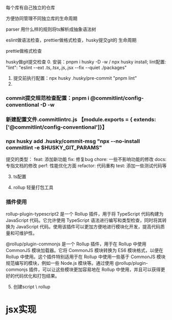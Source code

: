 <!-- multi-repo -->
每个库有自己独立的仓库


<!-- Mono-repo -->
方便协同管理不同独立库的生命周期


parser 用什么样的规则将ts解析成抽象语法树

eslint做语法检查，prettier做格式检查，husky提交git的
生命周期

prettie做格式检查

husky做git提交检查
0. 安装：pnpm i husky -D -w  / npx husky install; lint配置:    "lint": "eslint --ext .ts,.tsx,.js,.jsx --fix --quiet ./packages"
1. 提交前执行配置：npx husky .husky/pre-commit "pnpm lint"
2. 
### commit提交规范检查配置：pnpm i @commitlint/config-conventional -D -w
### 新建配置文件.commitlintrc.js 【module.exports = { extends: ['@commitlint/config-conventional']}】
### npx husky add .husky/commit-msg "npx --no-install commitlint -e $HUSKY_GIT_PARAMS"
提交的类型：
feat: 添加新功能
fix: 修复bug
chore: 一些不影响功能的修改
docs: 专指文档的修改
perf: 性能优化方面
refactor: 代码重构
test: 添加一些测试代码等

3. ts配置

4. rollup 轻量打包工具
### 插件使用 
rollup-plugin-typescript2 是一个 Rollup 插件，用于将 TypeScript 代码构建为 JavaScript 代码。它允许使用 TypeScript 语法进行编写和类型检查，同时将其转换为 JavaScript 代码。使用该插件可以更加方便地进行模块化开发，提高代码质量和可维护性。

@rollup/plugin-commonjs 是一个 Rollup 插件，用于在 Rollup 中使用 CommonJS 模块加载器。它将 CommonJS 模块转换为 ES6 模块格式，以便在 Rollup 中使用。这个插件特别适用于在 Rollup 中使用一些基于 CommonJS 模块规范编写的模块，例如一些 Node.js 模块等。通过使用 @rollup/plugin-commonjs 插件，可以让这些模块更加容易地在 Rollup 中使用，并且可以获得更好的代码优化和打包结果。


5. 创建script \ rollup





# jsx实现


